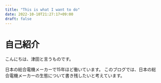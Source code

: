 ```yaml
---
title: "This is what I want to do"
date: 2022-10-10T21:27:17+09:00
draft: false
---
```


# 自己紹介


こんにちは、津田と言うものです。


日本の総合電機メーカーで15年ほど働いています。
このブログでは、日本の総合電機メーカーの生態について書き残したいと考えています。




